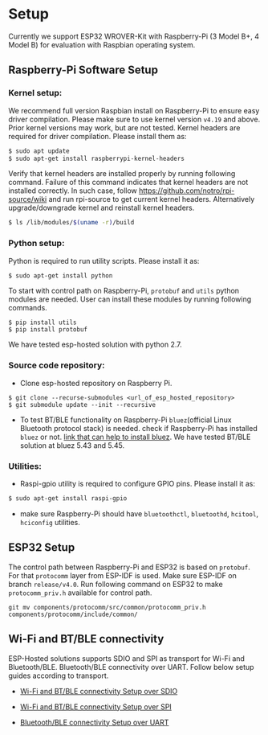 # Setup
Currently we support ESP32 WROVER-Kit with Raspberry-Pi (3 Model B+, 4 Model B) for evaluation with Raspbian operating system.

## Raspberry-Pi Software Setup

### Kernel setup:
We recommend full version Raspbian install on Raspberry-Pi to ensure easy driver compilation. Please make sure to use kernel version `v4.19` and above. Prior kernel versions may work, but are not tested. Kernel headers are required for driver compilation. Please install them as:
```sh
$ sudo apt update
$ sudo apt-get install raspberrypi-kernel-headers
```
Verify that kernel headers are installed properly by running following command. Failure of this command indicates that kernel headers are not installed correctly. In such case, follow https://github.com/notro/rpi-source/wiki and run rpi-source to get current kernel headers. Alternatively upgrade/downgrade kernel and reinstall kernel headers.
```sh
$ ls /lib/modules/$(uname -r)/build
```

### Python setup:
Python is required to run utility scripts. Please install it as:
```sh
$ sudo apt-get install python
```
To start with control path on Raspberry-Pi, `protobuf` and `utils` python modules are needed. User can install these modules by running following commands.
```
$ pip install utils
$ pip install protobuf
```
We have tested esp-hosted solution with python 2.7.

### Source code repository:
* Clone esp-hosted repository on Raspberry Pi.
```
$ git clone --recurse-submodules <url_of_esp_hosted_repository>
$ git submodule update --init --recursive
```

* To test BT/BLE functionality on Raspberry-Pi `bluez`(official Linux Bluetooth protocol stack) is needed. check if Raspberry-Pi has installed `bluez` or not.
[link that can help to install bluez](https://scribles.net/updating-bluez-on-raspberry-pi-from-5-43-to-5-50/). We have tested BT/BLE solution at bluez 5.43 and 5.45.

### Utilities:
* Raspi-gpio utility is required to configure GPIO pins. Please install it as:
```sh
$ sudo apt-get install raspi-gpio
```
* make sure Raspberry-Pi should have `bluetoothctl`, `bluetoothd`, `hcitool`, `hciconfig` utilities.

## ESP32 Setup
The control path between Raspberry-Pi and ESP32 is based on `protobuf`. For that `protocomm` layer from ESP-IDF is used. Make sure ESP-IDF on branch `release/v4.0`. Run following command on ESP32 to make `protocomm_priv.h` available for control path.
```
git mv components/protocomm/src/common/protocomm_priv.h components/protocomm/include/common/
```

## Wi-Fi and BT/BLE connectivity

ESP-Hosted solutions supports SDIO and SPI as transport for Wi-Fi and Bluetooth/BLE. Bluetooth/BLE connectivity over UART. Follow below setup guides according to transport.

* [Wi-Fi and BT/BLE connectivity Setup over SDIO](SDIO_setup.md)

* [Wi-Fi and BT/BLE connectivity Setup over SPI](SPI_setup.md)

* [Bluetooth/BLE connectivity Setup over UART](UART_setup.md)

